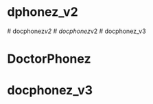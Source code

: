 # dphonez_v2
#   d o c p h o n e z _ v 2  
 #   d o c p h o n e z _ v 2  
 # docphonez_v3
# DoctorPhonez
# docphonez_v3
